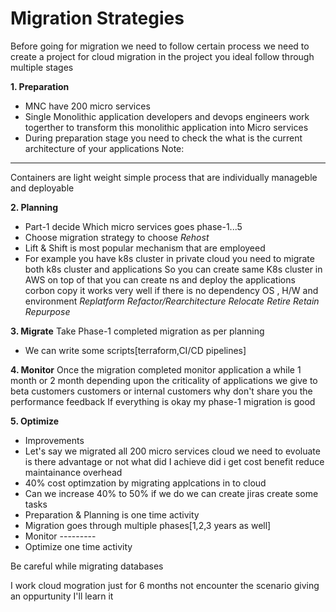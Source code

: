 # Migration Strategies

Before going for migration we need to follow certain process we need to create a project for cloud migration in the
project you ideal follow through multiple stages

**1. Preparation**
- MNC have 200 micro services
- Single Monolithic application developers and devops engineers work togerther to transform this monolithic application into Micro services
- During preparation stage you need to check the what is the current architecture of your applications
Note:
----
Containers are light weight simple process that are individually manageble and deployable

**2. Planning**
- Part-1 decide Which micro services goes phase-1...5
- Choose migration strategy to choose
*Rehost*
- Lift & Shift is most popular mechanism that are employeed
- For example you have k8s cluster in private cloud you need to migrate both k8s cluster and applications So you can create same K8s cluster in AWS on top of that you can create ns and deploy the applications corbon copy
it works very well if there is no dependency OS , H/W and environment
*Replatform*
*Refactor/Rearchitecture*
*Relocate*
*Retire*
*Retain*
*Repurpose*

**3. Migrate**
Take Phase-1 completed migration as per planning
- We can write some scripts[terraform,CI/CD pipelines]

**4. Monitor**
Once the migration completed monitor application a while 1 month or 2 month depending upon the criticality of applications we give to beta customers customers or internal customers why don't share you the performance feedback
If everything is okay my phase-1 migration is good

**5. Optimize**
- Improvements
- Let's say we migrated all 200 micro services cloud we need to evoluate is there advantage or not what did I achieve did i get cost benefit reduce maintainance overhead
- 40% cost optimzation by migrating applcations in to cloud 
- Can we increase 40% to 50% if we do we can create jiras create some tasks 
- Preparation & Planning is one time activity
- Migration goes through multiple phases[1,2,3 years as well]
- Monitor  ---------
- Optimize one time activity

Be careful while migrating databases

I work cloud mogration just for 6 months not encounter the scenario giving an oppurtunity I'll learn it